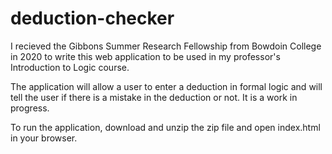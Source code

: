 # deduction-checker

I recieved the Gibbons Summer Research Fellowship from Bowdoin College in 2020 to write this web application to be used in my professor's Introduction to Logic course.

The application will allow a user to enter a deduction in formal logic and will tell the user if there is a mistake in the deduction or not. It is a work in progress.

To run the application, download and unzip the zip file and open index.html in your browser.
